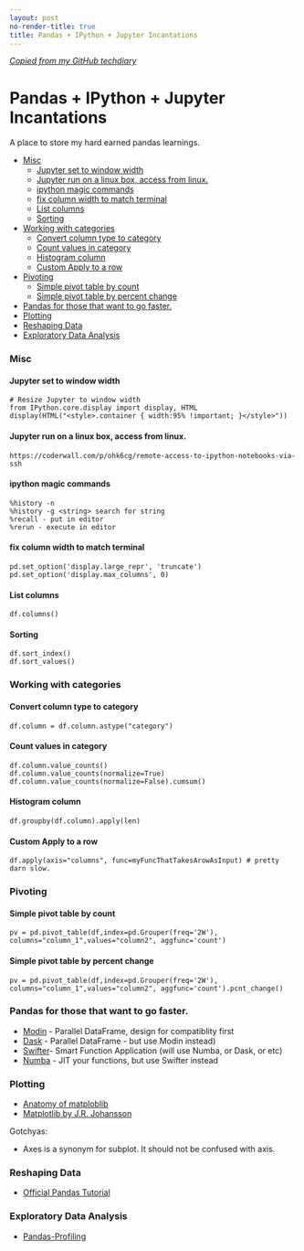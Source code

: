 ```yaml
---
layout: post
no-render-title: true
title: Pandas + IPython + Jupyter Incantations
---
```


_[Copied from my GitHub techdiary](https://github.com/idvorkin/techdiary/blob/master/notes/pandas-tutorial.md)_

# Pandas + IPython + Jupyter Incantations

A place to store my hard earned pandas learnings.

<!-- prettier-ignore-start -->
<!-- vim-markdown-toc GFM -->

- [Misc](#misc)
    - [Jupyter set to window width](#jupyter-set-to-window-width)
    - [Jupyter run on a linux box, access from linux.](#jupyter-run-on-a-linux-box-access-from-linux)
    - [ipython magic commands](#ipython-magic-commands)
    - [fix column width to match terminal](#fix-column-width-to-match-terminal)
    - [List columns](#list-columns)
    - [Sorting](#sorting)
- [Working with categories](#working-with-categories)
    - [Convert column type to category](#convert-column-type-to-category)
    - [Count values in category](#count-values-in-category)
    - [Histogram column](#histogram-column)
    - [Custom Apply to a row](#custom-apply-to-a-row)
- [Pivoting](#pivoting)
    - [Simple pivot table by count](#simple-pivot-table-by-count)
    - [Simple pivot table by percent change](#simple-pivot-table-by-percent-change)
- [Pandas for those that want to go faster.](#pandas-for-those-that-want-to-go-faster)
- [Plotting](#plotting)
- [Reshaping Data](#reshaping-data)
- [Exploratory Data Analysis](#exploratory-data-analysis)

<!-- vim-markdown-toc -->
<!-- prettier-ignore-end -->

### Misc

#### Jupyter set to window width

    # Resize Jupyter to window width
    from IPython.core.display import display, HTML
    display(HTML("<style>.container { width:95% !important; }</style>"))

#### Jupyter run on a linux box, access from linux.

    https://coderwall.com/p/ohk6cg/remote-access-to-ipython-notebooks-via-ssh

#### ipython magic commands

    %history -n
    %history -g <string> search for string
    %recall - put in editor
    %rerun - execute in editor

#### fix column width to match terminal

    pd.set_option('display.large_repr', 'truncate')
    pd.set_option('display.max_columns', 0)

#### List columns

    df.columns()

#### Sorting

    df.sort_index()
    df.sort_values()

### Working with categories

#### Convert column type to category

    df.column = df.column.astype("category")

#### Count values in category

    df.column.value_counts()
    df.column.value_counts(normalize=True)
    df.column.value_counts(normalize=False).cumsum()

#### Histogram column

    df.groupby(df.column).apply(len)

#### Custom Apply to a row

    df.apply(axis="columns", func=myFuncThatTakesArowAsInput) # pretty darn slow.

### Pivoting

#### Simple pivot table by count

    pv = pd.pivot_table(df,index=pd.Grouper(freq='2W'), columns="column_1",values="column2", aggfunc='count')

#### Simple pivot table by percent change

    pv = pd.pivot_table(df,index=pd.Grouper(freq='2W'), columns="column_1",values="column2", aggfunc='count').pcnt_change()

### Pandas for those that want to go faster.

- [Modin](https://github.com/modin-project/modin) - Parallel DataFrame, design for compatiblity first
- [Dask](https://docs.dask.org/en/latest/) - Parallel DataFrame - but use Modin instead)
- [Swifter](https://github.com/jmcarpenter2/swifter)- Smart Function Application (will use Numba, or Dask, or etc)
- [Numba](http://www.google.com?btnI=1&q=Numba) - JIT your functions, but use Swifter instead

### Plotting

- [Anatomy of matploblib](https://github.com/matplotlib/AnatomyOfMatplotlib)
- [Matplotlib by J.R. Johansson](https://github.com/jrjohansson/scientific-python-lectures/blob/master/Lecture-4-Matplotlib.ipynb)

Gotchyas:

- Axes is a synonym for subplot. It should not be confused with axis.

### Reshaping Data

- [Official Pandas Tutorial](https://pandas.pydata.org/pandas-docs/stable/user_guide/reshaping.html)

### Exploratory Data Analysis

- [Pandas-Profiling](https://pandas-profiling.github.io/pandas-profiling/)
